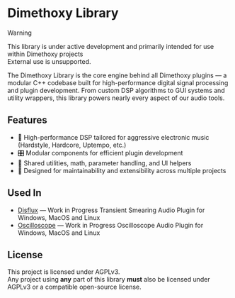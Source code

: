 # Dimethoxy Library

> [!WARNING]
> This library is under active development and primarily intended for use within Dimethoxy projects \
> External use is unsupported.

The Dimethoxy Library is the core engine behind all Dimethoxy plugins — a modular C++ codebase built for high-performance digital signal processing and plugin development.
From custom DSP algorithms to GUI systems and utility wrappers, this library powers nearly every aspect of our audio tools.

## Features
- 🚀 High-performance DSP tailored for aggressive electronic music (Hardstyle, Hardcore, Uptempo, etc.)
- 🎛️ Modular components for efficient plugin development
- 🧱 Shared utilities, math, parameter handling, and UI helpers
- 🧪 Designed for maintainability and extensibility across multiple projects

## Used In
- [Disflux](https://github.com/Dimethoxy/Disflux) — Work in Progress Transient Smearing Audio Plugin for Windows, MacOS and Linux 
- [Oscilloscope](https://github.com/Dimethoxy/Oscilloscope) — Work in Progress Oscilloscope Audio Plugin for Windows, MacOS and Linux 


## License
This project is licensed under AGPLv3. \
Any project using **any** part of this library **must** also be licensed under AGPLv3 or a compatible open-source license.
